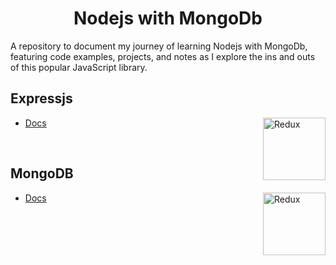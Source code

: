 # <h1 align="center"> Nodejs with MongoDb  </h1>

<p align="centre"> A repository to document my journey of learning Nodejs with MongoDb, featuring code examples, projects, and notes as I explore the ins and outs of this popular JavaScript library.  </p>


## Expressjs

<img align="right" src="http://surl.li/lkdwf" height="100" alt="Redux"> 

- [Docs](https://expressjs.com/)

<br>

## MongoDB

<img align="right" src="http://surl.li/lkdwn" height="100" alt="Redux"> 

- [Docs](https://www.mongodb.com/docs/)

<br>
